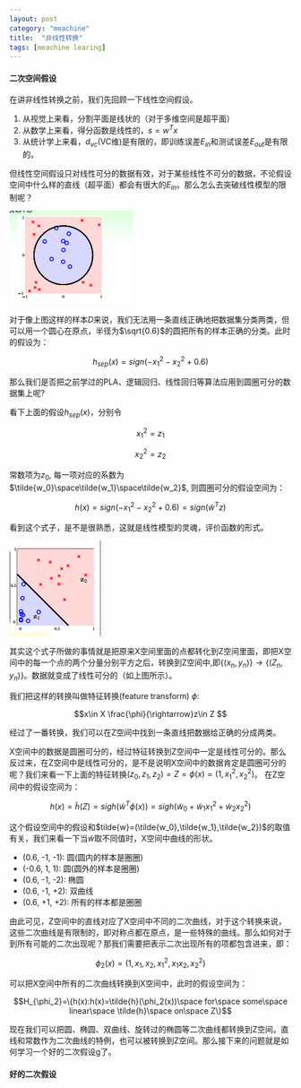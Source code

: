 ```yaml
---
layout: post
category: "meachine"
title:  "非线性转换"
tags: [meachine learing]
---
```


#### 二次空间假设

在讲非线性转换之前，我们先回顾一下线性空间假设。
1. 从视觉上来看，分割平面是线状的（对于多维空间是超平面）
1. 从数学上来看，得分函数是线性的，$s=w^Tx$
1. 从统计学上来看，$d_{vc}$(VC维)是有限的，即训练误差$E_{in}$和测试误差$E_{out}$是有限的。

但线性空间假设只对线性可分的数据有效，对于某些线性不可分的数据，不论假设空间中什么样的直线（超平面）都会有很大的$E_{in}$。那么怎么去突破线性模型的限制呢？

![](../images/NTU12-circular-separable.png)

对于像上图这样的样本$D$来说，我们无法用一条直线正确地把数据集分类两类，但可以用一个圆心在原点，半径为$\sqrt{0.6}$的圆把所有的样本正确的分类。此时的假设为：

$$h_{sep}(x) = sign(-x_1^2-x_2^2+0.6)$$

那么我们是否把之前学过的PLA、逻辑回归、线性回归等算法应用到圆圈可分的数据集上呢?

看下上面的假设$h_{sep}(x)$，分别令

$$x_1^2=z_1$$

$$x_2^2=z_2$$

常数项为$z_0$, 每一项对应的系数为$\tilde{w_0}\space\tilde{w_1}\space\tilde{w_2}$, 则圆圈可分的假设空间为：

$$h(x) = sign(-x_1^2-x_2^2+0.6)=sign(\tilde{w}^Tz)$$

看到这个式子，是不是很熟悉，这就是线性模型的灵魂，评价函数的形式。

![](../images/NTU12-z-space.png)

其实这个式子所做的事情就是把原来X空间里面的点都转化到Z空间里面，即把X空间中的每一个点的两个分量分别平方之后，转换到Z空间中,即$\{(x_n, y_n)\} \rightarrow\{(Z_n, y_n)\}$。数据就变成了线性可分的（如上图所示）。

我们把这样的转换叫做特征转换(feature transform) $\phi$:

$$x\in X \frac{\phi}{\rightarrow}z\in Z $$

经过了一番转换，我们可以在Z空间中找到一条直线把数据给正确的分成两类。

X空间中的数据是圆圈可分的，经过特征转换到Z空间中一定是线性可分的。那么反过来，在Z空间中是线性可分的，是不是说明X空间中的数据肯定是圆圈可分的呢？我们来看一下上面的特征转换$(z_0, z_1, z_2) = Z = \phi(x) = (1, x_1^2, x_2^2)$。 在Z空间中的假设空间为：

$$h(x)=\tilde h(Z)=sigh(\tilde{w}^T\phi(x))=sigh(\tilde{w}_0+\tilde{w}_1x_1^2+\tilde{w}_2x_2^2)$$

这个假设空间中的假设和$tilde{w}=(\tilde{w_0},\tilde{w_1},\tilde{w_2})$的取值有关，我们来看一下当$\tilde{w}$取不同值时，X空间中曲线的形状。

- (0.6, -1, -1): 圆(圆内的样本是圈圈)
- (-0.6, 1, 1): 圆(圆外的样本是圈圈)
- (0.6, -1, -2): 椭圆
- (0.6, -1, +2): 双曲线
- (0.6, +1, +2): 所有的样本都是圈圈

由此可见，Z空间中的直线对应了X空间中不同的二次曲线，对于这个转换来说，这些二次曲线是有限制的，即对称点都在原点，是一些特殊的曲线。那么如何对于到所有可能的二次出现呢？那我们需要把表示二次出现所有的项都包含进来，即：

$$\phi_2(x)=(1, x_1, x_2, x_1^2, x_1x_2,x_2^2)$$

可以把X空间中所有的二次曲线转换到X空间中，此时的假设空间为：

$$H_{\phi_2}=\{h(x):h(x)=\tilde{h}(\phi_2(x))\space for\space some\space linear\space \tilde{h}\space on\space Z\}$$

现在我们可以把圆、椭圆、双曲线、旋转过的椭圆等二次曲线都转换到Z空间。直线和常数作为二次曲线的特例，也可以被转换到Z空间。那么接下来的问题就是如何学习一个好的二次假设g了。

#### 好的二次假设

